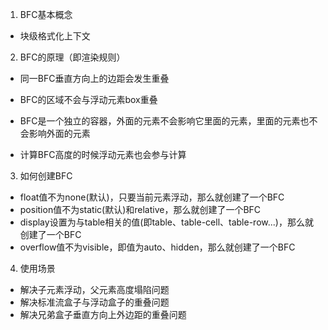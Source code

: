 1. BFC基本概念

- 块级格式化上下文

2. BFC的原理（即渲染规则）

- 同一BFC垂直方向上的边距会发生重叠

- BFC的区域不会与浮动元素box重叠
- BFC是一个独立的容器，外面的元素不会影响它里面的元素，里面的元素也不会影响外面的元素
- 计算BFC高度的时候浮动元素也会参与计算

3. 如何创建BFC

- float值不为none(默认)，只要当前元素浮动，那么就创建了一个BFC
- position值不为static(默认)和relative，那么就创建了一个BFC
- display设置为与table相关的值(即table、table-cell、table-row...)，那么就创建了一个BFC
- overflow值不为visible，即值为auto、hidden，那么就创建了一个BFC

4. 使用场景

- 解决子元素浮动，父元素高度塌陷问题
- 解决标准流盒子与浮动盒子的重叠问题
- 解决兄弟盒子垂直方向上外边距的重叠问题
